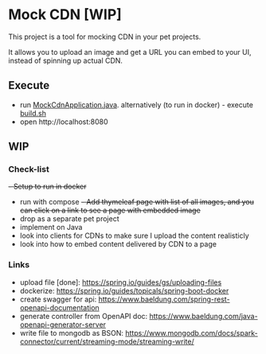 # Mock CDN [WIP]

This project is a tool for mocking CDN in your pet projects.

It allows you to upload an image and get a URL you can embed
to your UI, instead of spinning up actual CDN.

## Execute

- run [MockCdnApplication.java](src%2Fmain%2Fjava%2Fcom%2Fandriidnikitin%2Ftools%2FMockCdnApplication.java).
  alternatively (to run in docker) - execute [build.sh](build.sh)
- open http://localhost:8080

## WIP

### Check-list

~~- Setup to run in docker~~

- run with compose
  ~~- Add thymeleaf page with list of all images, and you can click on a link to see a page with embedded image~~
- drop as a separate pet project
- implement on Java
- look into clients for CDNs to make sure I upload the content realisticly
- look into how to embed content delivered by CDN to a page

### Links

- upload file [done]: https://spring.io/guides/gs/uploading-files
- dockerize: https://spring.io/guides/topicals/spring-boot-docker
- create swagger for api: https://www.baeldung.com/spring-rest-openapi-documentation
- generate controller from OpenAPI doc: https://www.baeldung.com/java-openapi-generator-server
- write file to mongodb as BSON: https://www.mongodb.com/docs/spark-connector/current/streaming-mode/streaming-write/